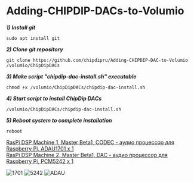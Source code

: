 # Adding-CHIPDIP-DACs-to-Volumio

<strong><em>1) Install git</em></strong>

<pre><code>sudo apt install git</code></pre>

<strong><em>2) Clone git repository</em></strong>

<pre><code>git clone https://github.com/chipdipru/Adding-CHIPDIP-DAC-to-Volumio /volumio/ChipDipDACs</code></pre>

<strong><em>3) Make script "chipdip-dac-install.sh" executable</em></strong>

<pre><code>chmod +x /volumio/ChipDipDACs/chipdip-dac-install.sh</code></pre>

<strong><em>4) Start script to install ChipDip DACs</em></strong>

<pre><code>/volumio/ChipDipDACs/chipdip-dac-install.sh</code></pre>

<strong><em>5) Reboot system to complete installation</em></strong>

<pre><code>reboot</code></pre>

<a class="link" href="https://www.chipdip.ru/product0/9000827685">RasPi DSP Machine 1, Master Beta1, CODEC - аудио процессор для Raspberry Pi, ADAU1701 x 1</a><br>
<a class="link" href="https://www.chipdip.ru/product0/9000827686">RasPi DSP Machine 2, Master Beta1, DAC - аудио процессор для Raspberry Pi, PCM5242 x 1</a>

![1701](https://user-images.githubusercontent.com/43340836/125964048-279913b2-b17c-4684-a1fb-0cf4d07f5cfc.jpg)
![5242](https://user-images.githubusercontent.com/43340836/125964115-c326c7de-1641-4d3d-a3fd-31859e387e6e.jpg)
![ADAU](https://user-images.githubusercontent.com/43340836/125964081-fbc0c9a1-5c1a-452a-89f5-4c425aa411c6.jpg)
